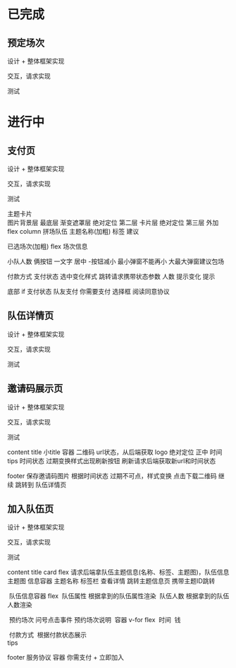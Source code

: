# 已完成

## 预定场次

设计 + 整体框架实现

交互，请求实现

测试



# 进行中

## 支付页

设计 + 整体框架实现

交互，请求实现

测试



主题卡片  
	图片背景层 最底层
	渐变遮罩层 绝对定位 第二层
	卡片层 绝对定位 第三层 外加 flex column
		拼场队伍
		主题名称(加粗)
		标签
		建议

已选场次(加粗) flex 
	场次信息	

小队人数
	俩按钮 一文字 居中  -按钮减小 最小弹窗不能再小  大最大弹窗建议包场

付款方式
	支付状态 选中变化样式 跳转请求携带状态参数 人数  提示变化
	提示

底部
	if 支付状态 队友支付
	你需要支付
	选择框 阅读同意协议



## 队伍详情页

设计 + 整体框架实现

交互，请求实现

测试





## 邀请码展示页

设计 + 整体框架实现

交互，请求实现

测试



content
	title
	小title 
		容器
			二维码   url状态，从后端获取
			logo 绝对定位 正中
		时间tips  时间状态 过期变换样式出现刷新按钮 刷新请求后端获取新url和时间状态

footer
	保存邀请码图片  根据时间状态 	过期不可点，样式变换 点击下载二维码
	继续 跳转到	队伍详情页	



## 加入队伍页

设计 + 整体框架实现

交互，请求实现

测试



content
	title
	card flex  请求后端拿队伍主题信息(名称、标签、主题图)，队伍信息
		主题图
		信息容器
			主题名称
			标签栏
			查看详情	跳转主题信息页 携带主题ID跳转

​	队伍信息容器  flex
​		队伍属性 根据拿到的队伍属性渲染
​		队伍人数  根据拿到的队伍人数渲染

​	预约场次 问号点击事件 预约场次说明
​		容器 v-for flex
​			时间
​			钱

​	付款方式
​	根据付款状态展示	
​	tips

footer
	服务协议 
	容器
		你需支付 + 立即加入 